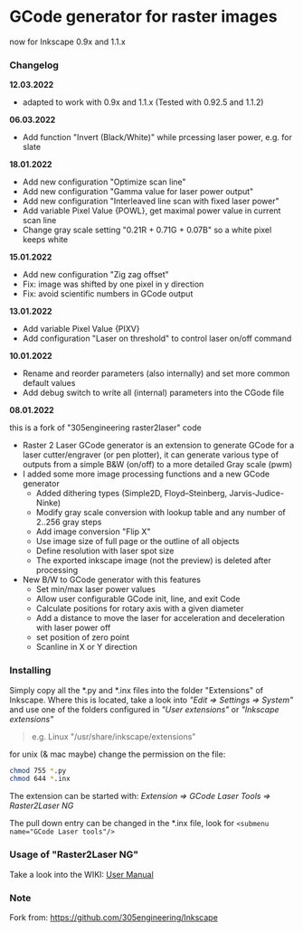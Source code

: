 # GCode generator for raster images

now for Inkscape 0.9x and 1.1.x

### Changelog

**12.03.2022**

- adapted to work with 0.9x and 1.1.x (Tested with 0.92.5 and 1.1.2)

**06.03.2022**

- Add function "Invert (Black/White)" while prcessing laser power, e.g. for slate

**18.01.2022**

* Add new configuration "Optimize scan line"
* Add new configuration "Gamma value for laser power output"
* Add new configuration "Interleaved line scan with fixed laser power"
* Add variable Pixel Value {POWL}, get maximal power value in current scan line
* Change gray scale setting "0.21R + 0.71G + 0.07B" so a white pixel keeps white

**15.01.2022**

* Add new configuration "Zig zag offset"
* Fix: image was shifted by one pixel in y direction
* Fix: avoid scientific numbers in GCode output

**13.01.2022**

* Add variable Pixel Value {PIXV} 
* Add configuration "Laser on threshold" to control laser on/off command

**10.01.2022**

* Rename and reorder parameters (also internally) and set more common default values
* Add debug switch to write all (internal) parameters into the CGode file

**08.01.2022**

this is a fork of "305engineering raster2laser" code

- Raster 2 Laser GCode generator is an extension to generate GCode for a laser cutter/engraver (or pen plotter), it can generate various type of outputs from a simple B&W (on/off) to a more detailed Gray scale (pwm)
- I added some more image processing functions and a new GCode generator
  - Added  dithering types (Simple2D, Floyd–Steinberg, Jarvis-Judice-Ninke)
  - Modify gray scale conversion with lookup table and any number of 2..256 gray steps
  - Add image conversion "Flip X"
  - Use image size of full page or the outline of all objects
  - Define resolution with laser spot size
  - The exported inkscape image (not the preview) is deleted after processing
- New B/W to GCode generator with this features
  - Set min/max laser power values
  - Allow user configurable GCode init, line, and exit Code
  - Calculate positions for rotary axis with a given diameter
  - Add a distance to move the laser for acceleration and deceleration with laser power off
  - set position of zero point
  - Scanline in X or Y direction


### Installing

Simply copy all the *.py and *.inx files into the folder "Extensions" of Inkscape. Where this is located, take a look into *"Edit => Settings => System"* and use one of the folders configured in *"User extensions"* or *"Inkscape extensions"*

> e.g. Linux  "/usr/share/inkscape/extensions" 


for unix (& mac maybe) change the permission on the file:

```bash
chmod 755 *.py
chmod 644 *.inx
```

The extension can be started with: *Extension => GCode Laser Tools => Raster2Laser NG*

The pull down entry can be changed in the *.inx file, look for `<submenu name="GCode Laser tools"/>`

### Usage of "Raster2Laser NG"

Take a look into the WIKI: [User Manual](https://github.com/rktech-de/Inkscape/wiki/User-Manual)

### Note

Fork from: https://github.com/305engineering/Inkscape
